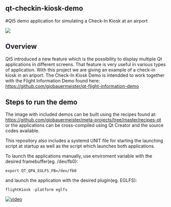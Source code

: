 ## qt-checkin-kiosk-demo
#Qt5 demo application for simulating a Check-In Kiosk at an airport

<a href="https://drive.google.com/uc?export=view&id=0B7uO0jJfbFQIZzNmZ1VQOFJQOGc"><img src="https://drive.google.com/uc?export=view&id=0B7uO0jJfbFQIZzNmZ1VQOFJQOGc"/></a>

## Overview

Qt5 introduced a new feature which is the possibility to display multiple Qt applications in different screens. That feature is very useful in various types of application. With this project we are giving an example of a check-in kiosk in an ariport. The Check-In Kiosk Demo is intendded to work together with the Flight Information Demo found here: https://github.com/giobauermeister/qt-flight-information-demo

## Steps to run the demo

The image with included demos can be built using the recipes found at: https://github.com/giobauermeister/meta-projects/tree/master/recipes-qt or the applications can be cross-compiled using Qt Creator and the source codes available.

This repository also includes a systemd UNIT file for starting the launching script at startup as well as the script which launches both applications. 

To launch the applications manually, use enviroment variable with the desired framebuffer(eg. /dev/fb0):

    export QT_QPA_EGLFS_FB=/dev/fb0
    
and launch the application with the desired plugin(eg. EGLFS):

    flightKiosk -platform eglfs

[![video](https://drive.google.com/uc?export=view&id=0B7uO0jJfbFQITUZKaFduYXlMNTA)](http://youtu.be/b6nqHyKfjVQ)

